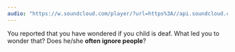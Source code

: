 ```yaml
---
audio: "https://w.soundcloud.com/player/?url=https%3A//api.soundcloud.com/tracks/1472775454%3Fsecret_token%3Ds-4xiV7rgaCOt&color=%23ff5500&auto_play=true&hide_related=false&show_comments=true&show_user=true&show_reposts=false&show_teaser=true&visual=true"
---
```


You reported that you have wondered if you child is deaf. What led you to wonder that? Does he/she <strong>often ignore people</strong>?